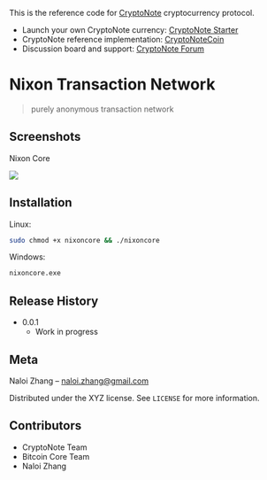 This is the reference code for [CryptoNote](https://cryptonote.org) cryptocurrency protocol.

* Launch your own CryptoNote currency: [CryptoNote Starter](https://cryptonotestarter.org/)
* CryptoNote reference implementation: [CryptoNoteCoin](https://cryptonote-coin.org)
* Discussion board and support: [CryptoNote Forum](https://forum.cryptonote.org)

# Nixon Transaction Network
> purely anonymous transaction network


## Screenshots

Nixon Core

![](mining.png)

## Installation

Linux:

```sh
sudo chmod +x nixoncore && ./nixoncore
```

Windows:

```sh
nixoncore.exe
```

## Release History

* 0.0.1
    * Work in progress

## Meta

Naloi Zhang – naloi.zhang@gmail.com

Distributed under the XYZ license. See ``LICENSE`` for more information.

## Contributors

- CryptoNote Team
- Bitcoin Core Team
- Naloi Zhang

<!-- Markdown link & img dfn's -->
[wiki]: https://en.wikipedia.org/wiki/Cryptocurrency
[wiki]: https://en.wikipedia.org/wiki/Cryptocurrency
